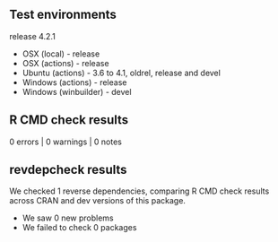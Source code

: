 ## Test environments

release 4.2.1

* OSX (local) - release
* OSX (actions) - release
* Ubuntu (actions) - 3.6 to 4.1, oldrel, release and devel
* Windows (actions) - release
* Windows (winbuilder) - devel

## R CMD check results

0 errors | 0 warnings | 0 notes

## revdepcheck results

We checked 1 reverse dependencies, comparing R CMD check results across CRAN and dev versions of this package.

 * We saw 0 new problems
 * We failed to check 0 packages
